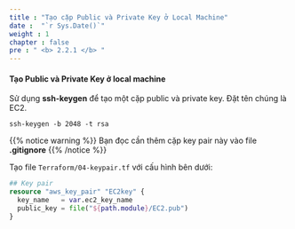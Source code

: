 ```yaml
---
title : "Tạo cặp Public và Private Key ở Local Machine"
date :  "`r Sys.Date()`" 
weight : 1 
chapter : false
pre : " <b> 2.2.1 </b> "
---
```


#### Tạo Public và Private Key ở local machine

Sử dụng **ssh-keygen** để tạo một cặp public và private key. Đặt tên chúng là EC2.

```
ssh-keygen -b 2048 -t rsa
```

{{% notice warning %}}
Bạn đọc cần thêm cặp key pair này vào file **.gitignore**
{{% /notice %}}

Tạo file `Terraform/04-keypair.tf` với cấu hình bên dưới:

```tf
## Key pair
resource "aws_key_pair" "EC2key" {
  key_name   = var.ec2_key_name
  public_key = file("${path.module}/EC2.pub")
}
```